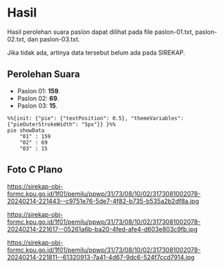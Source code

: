 # Hasil

Hasil perolehan suara paslon dapat dilihat pada file paslon-01.txt, paslon-02.txt, dan paslon-03.txt.

Jika tidak ada, artinya data tersebut belum ada pada SIREKAP.

## Perolehan Suara

 * Paslon 01: **159**.
 * Paslon 02: **69**.
 * Paslon 03: **15**.

```mermaid
%%{init: {"pie": {"textPosition": 0.5}, "themeVariables": {"pieOuterStrokeWidth": "5px"}} }%%
pie showData
    "01" : 159
    "02" : 69
    "03" : 15
```
## Foto C Plano

https://sirekap-obj-formc.kpu.go.id/1f01/pemilu/ppwp/31/73/08/10/02/3173081002078-20240214-221443--c9751e76-5de7-4f82-b735-b535a2b2df8a.jpg

https://sirekap-obj-formc.kpu.go.id/1f01/pemilu/ppwp/31/73/08/10/02/3173081002078-20240214-221617--05261a6b-ba20-4fed-afe4-d603e803c9fb.jpg

https://sirekap-obj-formc.kpu.go.id/1f01/pemilu/ppwp/31/73/08/10/02/3173081002078-20240214-221811--61320913-7a41-4d67-9dc6-524f7ccd7914.jpg
